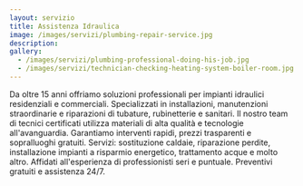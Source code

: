 ```yaml
---
layout: servizio
title: Assistenza Idraulica
image: /images/servizi/plumbing-repair-service.jpg
description: 
gallery:
  - /images/servizi/plumbing-professional-doing-his-job.jpg
  - /images/servizi/technician-checking-heating-system-boiler-room.jpg
---
```


Da oltre 15 anni offriamo soluzioni professionali per impianti idraulici residenziali e commerciali. Specializzati in installazioni, manutenzioni straordinarie e riparazioni di tubature, rubinetterie e sanitari. Il nostro team di tecnici certificati utilizza materiali di alta qualità e tecnologie all'avanguardia. Garantiamo interventi rapidi, prezzi trasparenti e sopralluoghi gratuiti. Servizi: sostituzione caldaie, riparazione perdite, installazione impianti a risparmio energetico, trattamento acque e molto altro. Affidati all'esperienza di professionisti seri e puntuale. Preventivi gratuiti e assistenza 24/7.
 